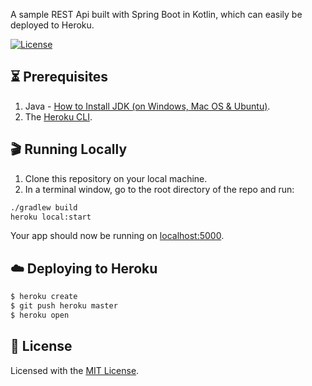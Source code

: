 A sample REST Api built with Spring Boot in Kotlin, which can easily be deployed to Heroku.

[![License](https://img.shields.io/badge/License-MIT-blue.svg)][license-url]

## ⏳ Prerequisites

1. Java - [How to Install JDK (on Windows, Mac OS & Ubuntu)](https://www3.ntu.edu.sg/home/ehchua/programming/howto/JDK_Howto.html).
2. The [Heroku CLI](https://cli.heroku.com/).

## 🎬 Running Locally
1. Clone this repository on your local machine.
2. In a terminal window, go to the root directory of the repo and run:
```sh
./gradlew build
heroku local:start
```

Your app should now be running on [localhost:5000](http://localhost:5000/).

## ☁️ Deploying to Heroku

```sh
$ heroku create
$ git push heroku master
$ heroku open
```

## 📜 License
Licensed with the [MIT License][license-url].

[license-url]: https://github.com/ovitrif/heroku-kotlin-springboot-api/blob/master/LICENSE
